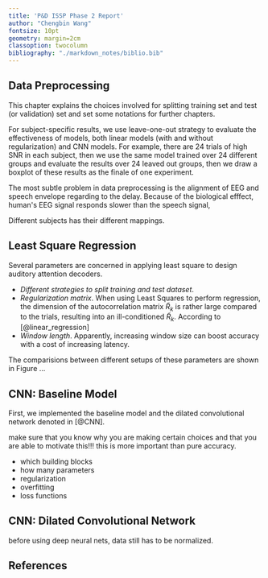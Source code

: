 ```yaml
---
title: 'P&D ISSP Phase 2 Report'
author: "Chengbin Wang"
fontsize: 10pt
geometry: margin=2cm
classoption: twocolumn
bibliography: "./markdown_notes/biblio.bib"
---
```


## Data Preprocessing

This chapter explains the choices involved for splitting training set and test (or validation) set and set some notations for further chapters.

For subject-specific results, we use leave-one-out strategy to evaluate the effectiveness of models, both linear models (with and without regularization) and CNN models. For example, there are 24 trials of high SNR in each subject, then we use the same model trained over 24 different groups and evaluate the results over 24 leaved out groups, then we draw a boxplot of these results as the finale of one experiment.

The most subtle problem in data preprocessing is the alignment of EEG and speech envelope regarding to the delay. Because of the biological efffect, human's EEG signal responds slower than the speech signal,

Different subjects has their different mappings.

## Least Square Regression

Several parameters are concerned in applying least square to design auditory attention decoders.

- *Different strategies to split training and test dataset*. 
- *Regularization matrix*. When using Least Squares to perform regression, the dimension of the autocorrelation matrix $\tilde R_k$ is rather large compared to the trials, resulting into an ill-conditioned $\tilde R_k$. According to [@linear_regression]
- *Window length*. Apparently, increasing window size can boost accuracy with a cost of increasing latency.

The comparisions between different setups of these parameters are shown in Figure ...

## CNN: Baseline Model

First, we implemented the baseline model and the dilated convolutional network denoted in [@CNN].

make sure that you know why you are making certain choices and that you are able to motivate this!!! this is more important than pure accuracy.

- which building blocks
- how many parameters
- regularization
- overfitting
- loss functions

## CNN: Dilated Convolutional Network

before using deep neural nets, data still has to be normalized.

## References